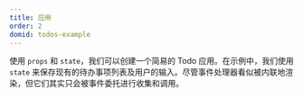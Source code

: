 ```yaml
---
title: 应用
order: 2
domid: todos-example
---
```


使用 `props` 和 `state`，我们可以创建一个简易的 Todo 应用。在示例中，我们使用 `state` 来保存现有的待办事项列表及用户的输入。尽管事件处理器看似被内联地渲染，但它们其实只会被事件委托进行收集和调用。
